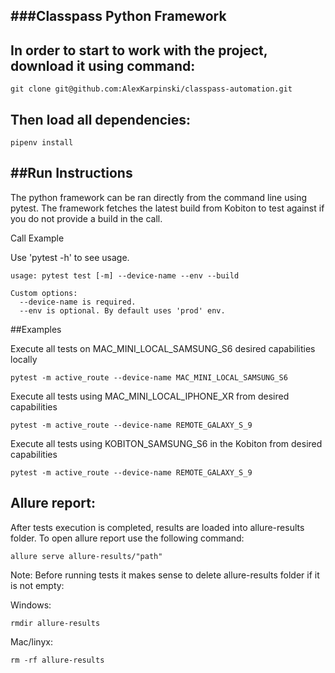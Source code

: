 ###Classpass Python Framework 
-----
## In order to start to work with the project, download it using command:
```
git clone git@github.com:AlexKarpinski/classpass-automation.git
```

## Then load all dependencies:
```
pipenv install
```

##Run Instructions 
----- 
The python framework can be ran directly from the command line using pytest. The framework fetches the latest build from Kobiton to test against if you do not provide a build in the call. 

Call Example 

Use 'pytest -h' to see usage. 
```
usage: pytest test [-m] --device-name --env --build 

Custom options:
  --device-name is required. 
  --env is optional. By default uses 'prod' env.  
```
##Examples 

Execute all tests on MAC_MINI_LOCAL_SAMSUNG_S6 desired capabilities locally
```
pytest -m active_route --device-name MAC_MINI_LOCAL_SAMSUNG_S6
```
Execute all tests using MAC_MINI_LOCAL_IPHONE_XR from desired capabilities
```
pytest -m active_route --device-name REMOTE_GALAXY_S_9
```
Execute all tests using KOBITON_SAMSUNG_S6 in the Kobiton from desired capabilities
```
pytest -m active_route --device-name REMOTE_GALAXY_S_9
```
## Allure report:
After tests execution is completed, results are loaded into allure-results folder.
To open allure report use the following command:
```
allure serve allure-results/"path"
```
Note: Before running tests it makes sense to delete allure-results folder if it is not empty:

Windows:
```
rmdir allure-results
```
Mac/linyx:
```
rm -rf allure-results
```
